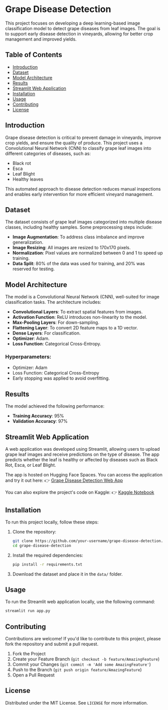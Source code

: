# Grape Disease Detection

This project focuses on developing a deep learning-based image classification model to detect grape diseases from leaf images. The goal is to support early disease detection in vineyards, allowing for better crop management and improved yields.

## Table of Contents
- [Introduction](#introduction)
- [Dataset](#dataset)
- [Model Architecture](#model-architecture)
- [Results](#results)
- [Streamlit Web Application](#streamlit-web-application)
- [Installation](#installation)
- [Usage](#usage)
- [Contributing](#contributing)
- [License](#license)

## Introduction
Grape disease detection is critical to prevent damage in vineyards, improve crop yields, and ensure the quality of produce. This project uses a Convolutional Neural Network (CNN) to classify grape leaf images into different categories of diseases, such as:
- Black rot
- Esca
- Leaf Blight
- Healthy leaves

This automated approach to disease detection reduces manual inspections and enables early intervention for more efficient vineyard management.

## Dataset
The dataset consists of grape leaf images categorized into multiple disease classes, including healthy samples. Some preprocessing steps include:
- **Image Augmentation**: To address class imbalance and improve generalization.
- **Image Resizing**: All images are resized to 170x170 pixels.
- **Normalization**: Pixel values are normalized between 0 and 1 to speed up training.
- **Data Split**: 80% of the data was used for training, and 20% was reserved for testing.

## Model Architecture
The model is a Convolutional Neural Network (CNN), well-suited for image classification tasks. The architecture includes:
- **Convolutional Layers**: To extract spatial features from images.
- **Activation Function**: ReLU introduces non-linearity to the model.
- **Max-Pooling Layers**: For down-sampling.
- **Flattening Layer**: To convert 2D feature maps to a 1D vector.
- **Dense Layers**: For classification.
- **Optimizer**: Adam.
- **Loss Function**: Categorical Cross-Entropy.

### Hyperparameters:
- Optimizer: Adam
- Loss Function: Categorical Cross-Entropy
- Early stopping was applied to avoid overfitting.

## Results
The model achieved the following performance:
- **Training Accuracy**: 95%
- **Validation Accuracy**: 97%

## Streamlit Web Application
A web application was developed using Streamlit, allowing users to upload grape leaf images and receive predictions on the type of disease. The app predicts whether the leaf is healthy or affected by diseases such as Black Rot, Esca, or Leaf Blight.

The app is hosted on Hugging Face Spaces. You can access the application and try it out here:
👉 [Grape Disease Detection Web App](https://huggingface.co/spaces/poluhamdi/GrapeDiseaseDetector)

You can also explore the project's code on Kaggle:
👉 [Kaggle Notebook](https://www.kaggle.com/code/hamdipolu/grape-disease-detection)

## Installation
To run this project locally, follow these steps:

1. Clone the repository:
    ```bash
    git clone https://github.com/your-username/grape-disease-detection.git
    cd grape-disease-detection
    ```

2. Install the required dependencies:
    ```bash
    pip install -r requirements.txt
    ```

3. Download the dataset and place it in the `data/` folder.

## Usage
To run the Streamlit web application locally, use the following command:
```bash
streamlit run app.py
```

## Contributing
Contributions are welcome! If you'd like to contribute to this project, please fork the repository and submit a pull request.

1. Fork the Project
2. Create your Feature Branch (`git checkout -b feature/AmazingFeature`)
3. Commit your Changes (`git commit -m 'Add some AmazingFeature'`)
4. Push to the Branch (`git push origin feature/AmazingFeature`)
5. Open a Pull Request

## License
Distributed under the MIT License. See `LICENSE` for more information.
